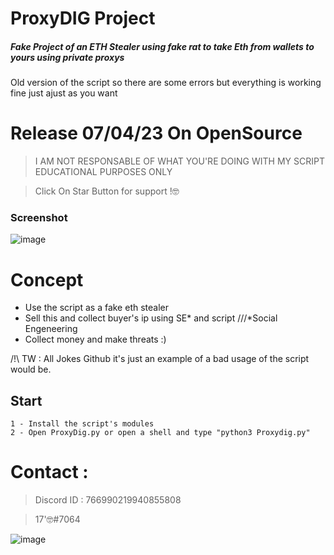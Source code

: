# ProxyDIG Project

##### Fake Project of an ETH Stealer using fake rat to take Eth from wallets to yours using private proxys

Old version of the script so there are some errors but everything is working fine just ajust as you want

# Release 07/04/23 On OpenSource

> I AM NOT RESPONSABLE OF WHAT YOU'RE DOING WITH MY SCRIPT
> EDUCATIONAL PURPOSES ONLY

> Click On Star Button for support !🤓

### Screenshot

![image](https://user-images.githubusercontent.com/93615583/230533966-21501131-a09d-4905-8500-429fa3d659a9.png)


# Concept 

- Use the script as a fake eth stealer
- Sell this and collect buyer's ip using SE* and script ///*Social Engeneering
- Collect money and make threats :)

/!\ TW : All Jokes Github it's just an example of a bad usage of the script would be.


## Start 
```
1 - Install the script's modules
2 - Open ProxyDig.py or open a shell and type "python3 Proxydig.py"

```

# Contact : 
> Discord ID : 766990219940855808

> 17'🤓#7064                      



![image](https://media.discordapp.net/attachments/945746542424387615/945778865727479958/20220205_130153.gif)

